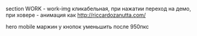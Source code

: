 section WORK - work-img кликабельная, при нажатии переход на демо, при ховере - анимация как http://riccardozanutta.com/

hero mobile
маржин у кнопок уменьшить после 950пкс